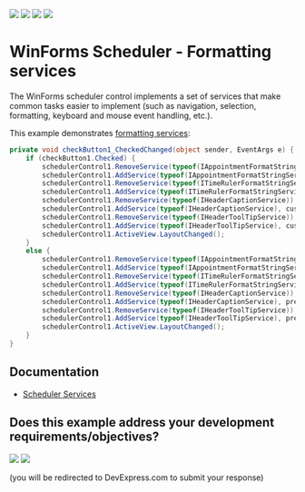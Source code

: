 <!-- default badges list -->
![](https://img.shields.io/endpoint?url=https://codecentral.devexpress.com/api/v1/VersionRange/128633627/24.2.1%2B)
[![](https://img.shields.io/badge/Open_in_DevExpress_Support_Center-FF7200?style=flat-square&logo=DevExpress&logoColor=white)](https://supportcenter.devexpress.com/ticket/details/E507)
[![](https://img.shields.io/badge/📖_How_to_use_DevExpress_Examples-e9f6fc?style=flat-square)](https://docs.devexpress.com/GeneralInformation/403183)
[![](https://img.shields.io/badge/💬_Leave_Feedback-feecdd?style=flat-square)](#does-this-example-address-your-development-requirementsobjectives)
<!-- default badges end -->
# WinForms Scheduler - Formatting services

The WinForms scheduler control implements a set of services that make common tasks easier to implement (such as navigation, selection, formatting, keyboard and mouse event handling, etc.). 

This example demonstrates [formatting services](https://docs.devexpress.com/WindowsForms/4747/controls-and-libraries/scheduler/services/formatting-services):

```csharp
private void checkButton1_CheckedChanged(object sender, EventArgs e) {
    if (checkButton1.Checked) {
        schedulerControl1.RemoveService(typeof(IAppointmentFormatStringService));
        schedulerControl1.AddService(typeof(IAppointmentFormatStringService), customAppointmentFormatStringService);
        schedulerControl1.RemoveService(typeof(ITimeRulerFormatStringService));
        schedulerControl1.AddService(typeof(ITimeRulerFormatStringService), customTimeRulerFormatStringService);
        schedulerControl1.RemoveService(typeof(IHeaderCaptionService));
        schedulerControl1.AddService(typeof(IHeaderCaptionService), customHeaderCaptionService);
        schedulerControl1.RemoveService(typeof(IHeaderToolTipService));
        schedulerControl1.AddService(typeof(IHeaderToolTipService), customHeaderToolTipService);
        schedulerControl1.ActiveView.LayoutChanged();
    }
    else {
        schedulerControl1.RemoveService(typeof(IAppointmentFormatStringService));
        schedulerControl1.AddService(typeof(IAppointmentFormatStringService), prevAppointmentFormatStringService);
        schedulerControl1.RemoveService(typeof(ITimeRulerFormatStringService));
        schedulerControl1.AddService(typeof(ITimeRulerFormatStringService), prevTimeRulerFormatStringService);
        schedulerControl1.RemoveService(typeof(IHeaderCaptionService));
        schedulerControl1.AddService(typeof(IHeaderCaptionService), prevHeaderCaptionService);
        schedulerControl1.RemoveService(typeof(IHeaderToolTipService));
        schedulerControl1.AddService(typeof(IHeaderToolTipService), prevHeaderToolTipService);
        schedulerControl1.ActiveView.LayoutChanged();
    }
}
```

## Documentation

* [Scheduler Services](https://docs.devexpress.com/WindowsForms/4106/controls-and-libraries/scheduler/services)
<!-- feedback -->
## Does this example address your development requirements/objectives?

[<img src="https://www.devexpress.com/support/examples/i/yes-button.svg"/>](https://www.devexpress.com/support/examples/survey.xml?utm_source=github&utm_campaign=winforms-scheduler-formatting-services&~~~was_helpful=yes) [<img src="https://www.devexpress.com/support/examples/i/no-button.svg"/>](https://www.devexpress.com/support/examples/survey.xml?utm_source=github&utm_campaign=winforms-scheduler-formatting-services&~~~was_helpful=no)

(you will be redirected to DevExpress.com to submit your response)
<!-- feedback end -->
